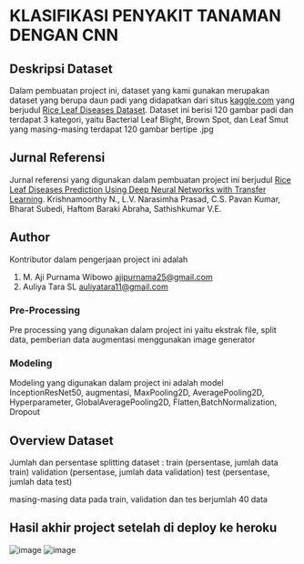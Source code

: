 # KLASIFIKASI PENYAKIT TANAMAN DENGAN CNN

## Deskripsi Dataset
Dalam pembuatan project ini, dataset yang kami gunakan merupakan dataset yang berupa daun padi yang didapatkan dari situs [kaggle.com](http://www.kaggle.com) yang berjudul [Rice Leaf Diseases Dataset](http://www.kaggle.com/vbookshelf/rice-leaf-diseases). Dataset ini berisi 120 gambar padi dan terdapat 3 kategori, yaitu Bacterial Leaf Blight, Brown Spot, dan Leaf Smut yang masing-masing terdapat 120 gambar bertipe .jpg

## Jurnal Referensi
Jurnal referensi yang digunakan dalam pembuatan project ini berjudul [Rice Leaf Diseases Prediction Using Deep Neural Networks with Transfer Learning](http://www.doi.org/10.1016/j.envres.2021.111275). Krishnamoorthy N., L.V. Narasimha Prasad, C.S. Pavan Kumar, Bharat Subedi, Haftom Baraki Abraha, Sathishkumar V.E.

## Author
Kontributor dalam pengerjaan project ini adalah
1. M. Aji Purnama Wibowo [ajipurnama25@gmail.com](http://www.gmail.com)
2. Auliya Tara SL [auliyatara11@gmail.com](http://www.gmail.com)

### Pre-Processing
Pre processing yang digunakan dalam project ini yaitu ekstrak file, split data, pemberian data augmentasi menggunakan image generator

### Modeling
Modeling yang digunakan dalam project ini adalah model InceptionResNet50, augmentasi, MaxPooling2D, AveragePooling2D, Hyperparameter, GlobalAveragePooling2D, Flatten,BatchNormalization, Dropout

## Overview Dataset
Jumlah dan persentase splitting dataset :
train (persentase, jumlah data train)
validation (persentase, jumlah data validation)
test (persentase, jumlah data test)

masing-masing data pada train, validation dan tes berjumlah 40 data

## Hasil akhir project setelah di deploy ke heroku
![image](https://user-images.githubusercontent.com/92361807/149866809-03a58071-e31f-4306-99f5-73aa0f79a66c.png)
![image](https://user-images.githubusercontent.com/92361807/149866901-4e7064d1-879f-4290-9444-77812ebeb491.png)

